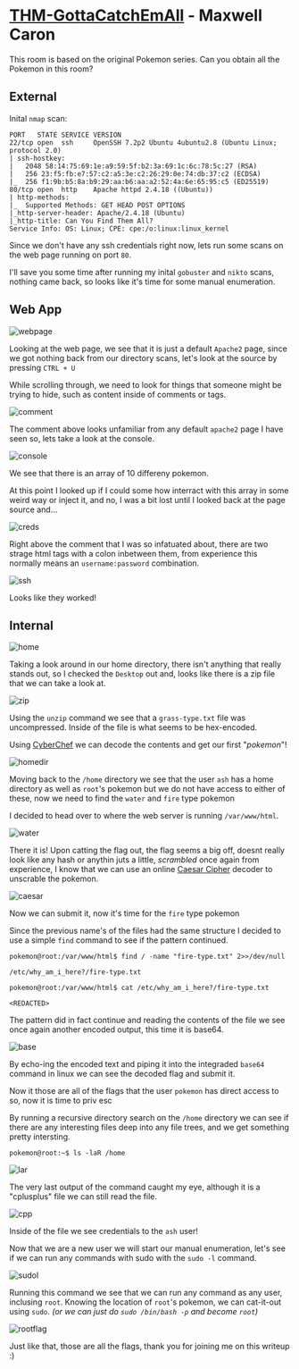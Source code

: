 # [THM-GottaCatchEmAll](https://tryhackme.com/room/pokemon) - Maxwell Caron 

This room is based on the original Pokemon series. Can you obtain all the Pokemon in this room?


## External

Inital `nmap` scan:
```
PORT   STATE SERVICE VERSION
22/tcp open  ssh     OpenSSH 7.2p2 Ubuntu 4ubuntu2.8 (Ubuntu Linux; protocol 2.0)
| ssh-hostkey: 
|   2048 58:14:75:69:1e:a9:59:5f:b2:3a:69:1c:6c:78:5c:27 (RSA)
|   256 23:f5:fb:e7:57:c2:a5:3e:c2:26:29:0e:74:db:37:c2 (ECDSA)
|_  256 f1:9b:b5:8a:b9:29:aa:b6:aa:a2:52:4a:6e:65:95:c5 (ED25519)
80/tcp open  http    Apache httpd 2.4.18 ((Ubuntu))
| http-methods: 
|_  Supported Methods: GET HEAD POST OPTIONS
|_http-server-header: Apache/2.4.18 (Ubuntu)
|_http-title: Can You Find Them All?
Service Info: OS: Linux; CPE: cpe:/o:linux:linux_kernel
```

Since we don't have any ssh credentials right now, lets run some scans on the web page running on port `80`.

I'll save you some time after running my inital `gobuster` and `nikto` scans, nothing came back, so looks like it's time for some manual enumeration.

## Web App

![webpage](https://i.imgur.com/NlYY0qd.png)

Looking at the web page, we see that it is just a default `Apache2` page, since we got nothing back from our directory scans, let's look at the source by pressing `CTRL + U`

While scrolling through, we need to look for things that someone might be trying to hide, such as content inside of comments or <hidden> tags.

![comment](https://i.imgur.com/3pqJeNB.png)

The comment above looks unfamiliar from any default `apache2` page I have seen so, lets take a look at the console.

![console](https://i.imgur.com/XiDm39t.png)

We see that there is an array of 10 differeny pokemon.

At this point I looked up if I could some how interract with this array in some weird way or inject it, and no, I was a bit lost until I looked back at the page source and...

![creds](https://i.imgur.com/jV0eYFr.png)

Right above the comment that I was so infatuated about, there are two strage html tags with a colon inbetween them, from experience this normally means an `username:password` combination.

![ssh](https://i.imgur.com/Rtgb2jd.png)

Looks like they worked!

## Internal

![home](https://i.imgur.com/pyINXcg.png)

Taking a look around in our home directory, there isn't anything that really stands out, so I checked the `Desktop` out and, looks like there is a zip file that we can take a look at.

![zip](https://i.imgur.com/ZQ7tpjH.png)

Using the `unzip` command we see that a `grass-type.txt` file was uncompressed. Inside of the file is what seems to be hex-encoded.

Using [CyberChef](https://gchq.github.io/CyberChef/#recipe=From_Hex('Auto')) we can decode the contents and get our first "*pokemon*"!

![homedir](https://i.imgur.com/HsLxUXo.png)

Moving back to the `/home` directory we see that the user `ash` has a home directory as well as `root`'s pokemon but we do not have access to either of these, now we need to find the `water` and `fire` type pokemon

I decided to head over to where the web server is running `/var/www/html`.

![water](https://i.imgur.com/0U2PeBF.png)

There it is! Upon catting the flag out, the flag seems a big off, doesnt really look like any hash or anythin juts a little, *scrambled* once again from experience, I know that we can use an online [Caesar Cipher](https://en.wikipedia.org/wiki/Caesar_cipher) decoder to unscrable the pokemon.

![caesar](https://i.imgur.com/TGBmolF.png)

Now we can submit it, now it's time for the `fire` type pokemon

Since the previous name's of the files had the same structure I decided to use a simple `find` command to see if the pattern continued.

```
pokemon@root:/var/www/html$ find / -name "fire-type.txt" 2>>/dev/null

/etc/why_am_i_here?/fire-type.txt

pokemon@root:/var/www/html$ cat /etc/why_am_i_here?/fire-type.txt

<REDACTED>
```

The pattern did in fact continue and reading the contents of the file we see once again another encoded output, this time it is base64.

![base](https://i.imgur.com/cD8lmIT.png)

By echo-ing the encoded text and piping it into the integraded `base64` command in linux we can see the decoded flag and submit it.

Now it those are all of the flags that the user `pokemon` has direct access to so, now it is time to priv esc

By running a recursive directory search on the `/home` directory we can see if there are any interesting files deep into any file trees, and we get something pretty intersting.

```
pokemon@root:~$ ls -laR /home
```

![lar](https://i.imgur.com/KHuyX7a.png)

The very last output of the command caught my eye, although it is a "cplusplus" file we can still read the file.

![cpp](https://i.imgur.com/MgZjPYd.png)

Inside of the file we see credentials to the `ash` user!

Now that we are a new user we will start our manual enumeration, let's see if we can run any commands with sudo with the `sudo -l` command.

![sudol](https://i.imgur.com/WTBhbKg.png)

Running this command we see that we can run any command as any user, inclusing `root`. Knowing the location of `root`'s pokemon, we can cat-it-out using `sudo`. *(or we can just do `sudo /bin/bash -p` and become `root`)*

![rootflag](https://i.imgur.com/l4NOxJt.png)

Just like that, those are all the flags, thank you for joining me on this writeup :) 
